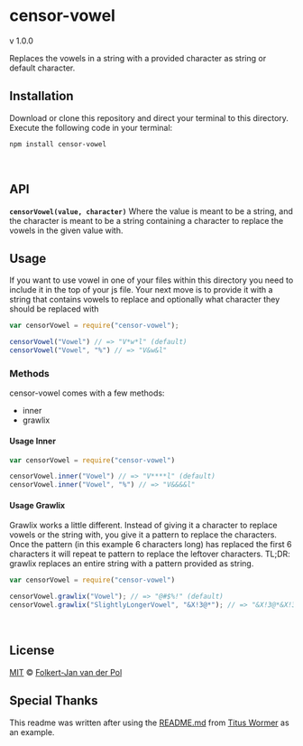 # censor-vowel
v 1.0.0

Replaces the vowels in a string with a provided character as string or default character.

## Installation
Download or clone this repository and direct your terminal to this directory.
Execute the following code in your terminal:
```
npm install censor-vowel
```
</br>

## API
**`censorVowel(value, character)`**
Where the value is meant to be a string, and the character is meant to be a string containing a character to replace the vowels in the given value with.
</br>

## Usage
If you want to use vowel in one of your files within this directory you need to include it in the top of your js file.
Your next move is to provide it with a string that contains vowels to replace and optionally what character they should be replaced with
```js
var censorVowel = require("censor-vowel");

censorVowel("Vowel") // => "V*w*l" (default)
censorVowel("Vowel", "%") // => "V&w&l"
```

### Methods
censor-vowel comes with a few methods:
* inner
* grawlix

#### Usage Inner
```js
var censorVowel = require("censor-vowel")

censorVowel.inner("Vowel") // => "V****l" (default)
censorVowel.inner("Vowel", "%") // => "V&&&&l"
```

#### Usage Grawlix
Grawlix works a little different. Instead of giving it a character to replace vowels or the string with, you give it a pattern to replace the characters.
Once the pattern (in this example 6 characters long) has replaced the first 6 characters it will repeat te pattern to replace the leftover characters.
TL;DR: grawlix replaces an entire string with a pattern provided as string.
```js
var censorVowel = require("censor-vowel")

censorVowel.grawlix("Vowel"); // => "@#$%!" (default)
censorVowel.grawlix("SlightlyLongerVowel", "&X!3@*"); // => "&X!3@*&X!3@*&X!3@*&"
```
</br>

## License
[MIT](LICENSE.md) © [Folkert-Jan van der Pol](https://github.com/FJvdPol)
</br>

## Special Thanks
This readme was written after using the [README.md](https://github.com/wooorm/ccount#readme) from [Titus Wormer](https://github.com/wooorm) as an example.

